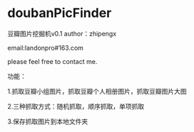doubanPicFinder
===============

豆瓣图片挖掘机v0.1
author：zhipengx

email:landonpro#163.com

please feel free to contact me.

功能：

1.抓取豆瓣小组图片，抓取豆瓣个人相册图片，抓取豆瓣图片大图

2.三种抓取方式：随机抓取，顺序抓取，单项抓取

3.保存抓取图片到本地文件夹
